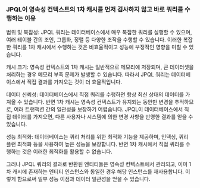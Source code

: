### JPQL이 영속성 컨텍스트의 1차 캐시를 먼저 검사하지 않고 바로 쿼리를 수행하는 이유

범위 및 복잡성: JPQL 쿼리는 데이터베이스에서 매우 복잡한 쿼리를 실행할 수 있으며, 여러 테이블 간의 조인, 그룹화, 
정렬 등 다양한 조작을 수행할 수 있습니다. 이러한 복잡한 쿼리를 1차 캐시에서 수행하는 것은 비효율적이고 성능에 부정적인 영향을 미칠 수 있습니다.

캐시 크기: 영속성 컨텍스트의 1차 캐시는 일반적으로 메모리에 저장되며,
큰 데이터셋을 처리하는 경우 메모리 부족 문제가 발생할 수 있습니다. 따라서 JPQL 쿼리는 데이터베이스에서 직접 결과를 가져오는 것이 더 효율적입니다.

데이터 신뢰성: 데이터베이스에서 직접 쿼리를 수행하면 항상 최신 상태의 데이터를 가져올 수 있습니다. 
반면 1차 캐시는 영속성 컨텍스트가 유지되는 동안만 변경을 추적하므로, 여러 트랜잭션 간의 일관성을 보장하기 어렵습니다. 
JPQL이 데이터베이스에서 직접 데이터를 가져오면, 다른 사용자나 시스템에 의한 변경 사항을 반영한 결과를 얻을 수 있습니다.

성능 최적화: 데이터베이스는 쿼리 처리를 위한 최적화 기능을 제공하며, 인덱싱, 쿼리 플랜 최적화 등을 사용하여 높은 성능을 보장합니다. 
반면 1차 캐시에서 직접 쿼리를 수행하는 것은 이러한 최적화를 활용할 수 없습니다.

그러나 JPQL 쿼리의 결과로 반환된 엔티티들은 영속성 컨텍스트에서 관리되고, 이미 1차 캐시에 존재하는 엔티티 인스턴스와 동일한 경우 해당 인스턴스를 재사용합니다. 
이렇게 함으로써 일부 성능 이점과 데이터 일관성을 얻을 수 있습니다.
